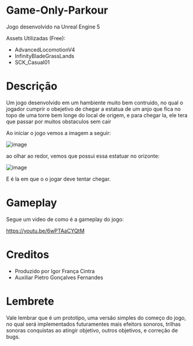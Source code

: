 # Game-Only-Parkour

Jogo desenvolvido na Unreal Engine 5

Assets Utilizadas (Free):

- AdvancedLocomotionV4
- InfinityBladeGrassLands
- SCK_Casual01

# Descrição

Um jogo desenvolvido em um hambiente muito bem contruido, no qual o jogador cumprir o obejetivo de chegar a estatua de um anjo que fica no topo
de uma torre bem longe do local de origem, e para chegar la, ele tera que passar por muitos obstaculos sem cair

Ao iniciar o jogo vemos a imagem a seguir:

![image](https://github.com/IgorFranc/Game-only-up-de-pobre/assets/70240398/1f466942-0b5e-4ee2-ab91-a24b873d8f8e)

ao olhar ao redor, vemos que possui essa estatuar no orizonte:

![image](https://github.com/IgorFranc/Game-only-up-de-pobre/assets/70240398/aad1352b-f8cd-4273-85ad-dca8175c42a7)

E é la em que o o jogar deve tentar chegar.

# Gameplay

Segue um video de como é a gameplay do jogo:

https://youtu.be/6wPTAaCYQtM

# Creditos

- Produzido por Igor França Cintra
- Auxiliar Pietro Gonçalves Fernandes 

# Lembrete

Vale lembrar que é um prototipo, uma versão simples do começo do jogo, no qual será implementados futuramentes mais efeitors sonoros, trilhas sonoras
conquistas ao atingir objetivo, outros objetivos, e correção de bugs. 

